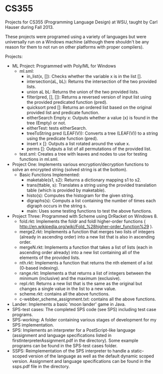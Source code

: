 # CS355
Projects for CS355 (Programming Language Design) at WSU, taught by Carl Hauser during Fall 2013.

These projects were programed using a variety of languages but were universally run on a Windows machine (although there shouldn't be any reason for them to not run on other platforms with proper compilers).

Projects:
- ML Project: Programmed with Poly/ML for Windows
  - ml.sml: 
    - in_list(x, []): Checks whether the variable x is in the list [].
    - intersection(aL, bL): Returns the intersection of the two provided lists.
    - union aL bL: Returns the union of the two provided lists.
    - filter(pred, [], []): Returns a reversed version of input list using the provided predicated function (pred).
    - quicksort pred []: Returns an ordered list based on the original provided list and predicate function.
    - eitherSearch Empty x: Outputs whether a value (x) is found in the tree (Empty) or not.
    - eitherTest: tests eitherSearch.
    - treeToString pred (LEAF(V)): Converts a tree (LEAF(V)) to a string using the predicate function (pred).
    - insert x []: Outputs a list rotated around the value x.
    - perms []: Outputs a list of all permutations of the provided list.
  - test.sml: Creates a tree with leaves and nodes to use for testing functions in ml.sml.
- Project One: Implements various encryption/decryption functions to solve an encrypted string (solved string is at the bottom).
  - Basic Functions Implemented:
    - maketable(s1, s2): Returns a dictionary mapping s1 to s2.
    - trans(ttable, s): Translates a string using the provided translation table (which is provided by maketable).
    - histo(s): Computes the histogram for the given string.
    - digraphs(s): Computs a list containing the number of times each digraph occurs in the string s.
    - main: Uses some testing functions to test the above functions.
- Project Three: Programmed with Scheme using DrRacket on Windows 8.
  - fold.rkt: Implements the foldr and foldl higher-order functions ( http://en.wikipedia.org/wiki/Fold_%28higher-order_function%29 ).
  - merge2.rkt: Implements a function that merges two lists of integers (already in ascending order) into a new list that is also in ascending order.
  - mergeN.rkt: Implements a function that takes a list of lists (each in ascending order already) into a new list containing all of the elements of the provided lists.
  - nth.rkt: Implements a function that returns the nth element of a list (0-based indexing).
  - range.rkt: Implements a that returns a list of integers between the minimum (inclusive) and the maximum (exclusive).
  - repl.rkt: Returns a new list that is the same as the original but changes a single value in the list to a new value.
  - scheme.rkt: contains all the above functions.
  - c-webber_scheme_assignment.txt: contains all the above functions.
- Lander: Implements a basic 'moon lander' game in Java.
- SPS-test cases: The completed SPS code (see SPS) including test case programs.
- SPS-working: A folder containing various stages of development for my SPS implementation.
- SPS: Implements an interpreter for a PostScript-like language (assignment and language specifications listed in firstInterpreterAssignment.pdf in the directory). Some example programs can be found in the SPS-test cases folder.
- SSPS: Reimplementation of the SPS interpreter to handle a static-scoped version of the language as well as the default dynamic scoped version. Assignment and language specifications can be found in the ssps.pdf file in the directory.

